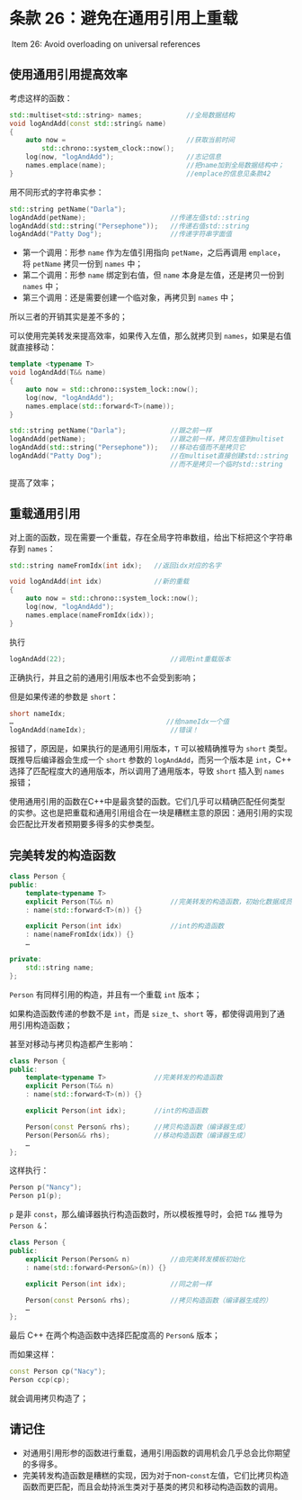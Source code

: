 # 条款 26：避免在通用引用上重载

​		Item 26: Avoid overloading on universal references

## 使用通用引用提高效率

考虑这样的函数：

````c++
std::multiset<std::string> names;           //全局数据结构
void logAndAdd(const std::string& name)
{
    auto now =                              //获取当前时间
        std::chrono::system_clock::now();
    log(now, "logAndAdd");                  //志记信息
    names.emplace(name);                    //把name加到全局数据结构中；
}                                           //emplace的信息见条款42
````

用不同形式的字符串实参：

````c++
std::string petName("Darla");
logAndAdd(petName);                     //传递左值std::string
logAndAdd(std::string("Persephone"));	//传递右值std::string
logAndAdd("Patty Dog");                 //传递字符串字面值
````

- 第一个调用：形参 `name` 作为左值引用指向 `petName`，之后再调用 `emplace`，将 `petName` 拷贝一份到 `names` 中；
- 第二个调用：形参 `name` 绑定到右值，但 `name` 本身是左值，还是拷贝一份到 `names` 中；
- 第三个调用：还是需要创建一个临对象，再拷贝到 `names` 中；

所以三者的开销其实是差不多的；

可以使用完美转发来提高效率，如果传入左值，那么就拷贝到 `names`，如果是右值就直接移动：

````c++
template <typename T>
void logAndAdd(T&& name)
{
	auto now = std::chrono::system_lock::now();
	log(now, "logAndAdd");
	names.emplace(std::forward<T>(name));
}

std::string petName("Darla");           //跟之前一样
logAndAdd(petName);                     //跟之前一样，拷贝左值到multiset
logAndAdd(std::string("Persephone"));	//移动右值而不是拷贝它
logAndAdd("Patty Dog");                 //在multiset直接创建std::string
                                        //而不是拷贝一个临时std::string
````

提高了效率；



## 重载通用引用

对上面的函数，现在需要一个重载，存在全局字符串数组，给出下标把这个字符串存到 `names`：

````c++
std::string nameFromIdx(int idx);   //返回idx对应的名字

void logAndAdd(int idx)             //新的重载
{
    auto now = std::chrono::system_lock::now();
    log(now, "logAndAdd");
    names.emplace(nameFromIdx(idx));
}
````

执行 

````c++
logAndAdd(22);                          //调用int重载版本
````

正确执行，并且之前的通用引用版本也不会受到影响；

但是如果传递的参数是 `short`：

````c++
short nameIdx;
…                                      //给nameIdx一个值
logAndAdd(nameIdx);                     //错误！
````

报错了，原因是，如果执行的是通用引用版本，`T` 可以被精确推导为 `short` 类型。既推导后编译器会生成一个 `short` 参数的 `logAndAdd`，而另一个版本是 `int`，C++ 选择了匹配程度大的通用版本，所以调用了通用版本，导致 `short` 插入到 `names` 报错；

使用通用引用的函数在C++中是最贪婪的函数。它们几乎可以精确匹配任何类型的实参。这也是把重载和通用引用组合在一块是糟糕主意的原因：通用引用的实现会匹配比开发者预期要多得多的实参类型。



## 完美转发的构造函数

````c++
class Person {
public:
    template<typename T>
    explicit Person(T&& n)              //完美转发的构造函数，初始化数据成员
    : name(std::forward<T>(n)) {}

    explicit Person(int idx)            //int的构造函数
    : name(nameFromIdx(idx)) {}
    …

private:
    std::string name;
};
````

`Person` 有同样引用的构造，并且有一个重载 `int` 版本；

如果构造函数传递的参数不是 `int`，而是 `size_t`、`short` 等，都使得调用到了通用引用构造函数；

甚至对移动与拷贝构造都产生影响：

````c++
class Person {
public:
    template<typename T>            //完美转发的构造函数
    explicit Person(T&& n)
    : name(std::forward<T>(n)) {}

    explicit Person(int idx);       //int的构造函数

    Person(const Person& rhs);      //拷贝构造函数（编译器生成）
    Person(Person&& rhs);           //移动构造函数（编译器生成）
    …
};
````

这样执行：

````c++
Person p("Nancy");
Person p1(p);
````

`p` 是非 `const`，那么编译器执行构造函数时，所以模板推导时，会把 `T&&` 推导为 `Person &`：

````c++
class Person {
public:
    explicit Person(Person& n)          //由完美转发模板初始化
    : name(std::forward<Person&>(n)) {}

    explicit Person(int idx);           //同之前一样

    Person(const Person& rhs);          //拷贝构造函数（编译器生成的）
    …
};
````

最后 C++ 在两个构造函数中选择匹配度高的 `Person&` 版本；

而如果这样：

````c++
const Person cp("Nacy");
Person ccp(cp);
````

就会调用拷贝构造了；



## 请记住

- 对通用引用形参的函数进行重载，通用引用函数的调用机会几乎总会比你期望的多得多。
- 完美转发构造函数是糟糕的实现，因为对于non-`const`左值，它们比拷贝构造函数而更匹配，而且会劫持派生类对于基类的拷贝和移动构造函数的调用。